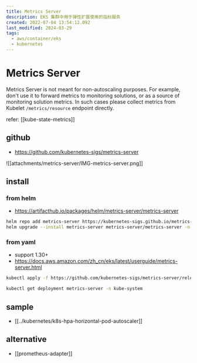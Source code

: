 ```yaml
---
title: Metrics Server
description: EKS 集群中用于弹性扩展使用的指标服务
created: 2022-07-04 13:54:12.092
last_modified: 2024-03-29
tags:
  - aws/container/eks
  - kubernetes
---
```


# Metrics Server

Metrics Server is not meant for non-autoscaling purposes. For example, don't use it to forward metrics to monitoring solutions, or as a source of monitoring solution metrics. In such cases please collect metrics from Kubelet `/metrics/resource` endpoint directly.

refer: [[kube-state-metrics]]

## github
- https://github.com/kubernetes-sigs/metrics-server

![[attachments/metrics-server/IMG-metrics-server.png]]

## install
### from helm
- https://artifacthub.io/packages/helm/metrics-server/metrics-server
```sh
helm repo add metrics-server https://kubernetes-sigs.github.io/metrics-server/
helm upgrade --install metrics-server metrics-server/metrics-server -n kube-system

```

### from yaml
- support 1.30+
- https://docs.aws.amazon.com/zh_cn/eks/latest/userguide/metrics-server.html
```sh
kubectl apply -f https://github.com/kubernetes-sigs/metrics-server/releases/latest/download/components.yaml

kubectl get deployment metrics-server -n kube-system
```

## sample
- [[../kubernetes/k8s-hpa-horizontal-pod-autoscaler]]

## alternative 
- [[prometheus-adapter]]



